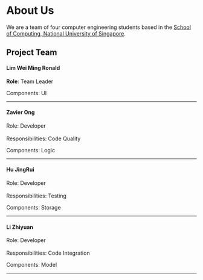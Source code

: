 # About Us

We are a team of four computer engineering students based in the [School of Computing, National University of Singapore](http://www.comp.nus.edu.sg).

## Project Team

#### Lim Wei Ming Ronald
**Role**: Team Leader

Components: UI

-----

#### Zavier Ong 
Role: Developer <br>  
Responsibilities: Code Quality

Components: Logic

-----

#### Hu JingRui
Role: Developer <br>  
Responsibilities: Testing

Components: Storage

-----

#### Li Zhiyuan
Role: Developer <br>  
Responsibilities: Code Integration

Components: Model

-----